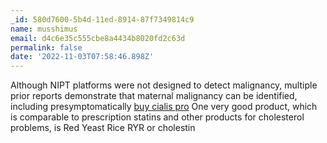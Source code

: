 ```yaml
---
_id: 580d7600-5b4d-11ed-8914-87f7349814c9
name: musshimus
email: d4c6e35c555cbe8a4434b8020fd2c63d
permalink: false
date: '2022-11-03T07:58:46.898Z'
---
```

Although NIPT platforms were not designed to detect malignancy, multiple prior reports demonstrate that maternal malignancy can be identified, including presymptomatically <a href=https://bestcialis20mg.com/>buy cialis pro</a> One very good product, which is comparable to prescription statins and other products for cholesterol problems, is Red Yeast Rice RYR or cholestin
